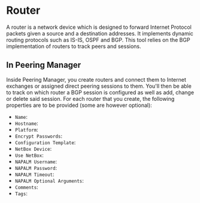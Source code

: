 # Router

A router is a network device which is designed to forward Internet Protocol
packets given a source and a destination addresses. It implements dynamic
routing protocols such as IS-IS, OSPF and BGP. This tool relies on the BGP
implementation of routers to track peers and sessions.

## In Peering Manager

Inside Peering Manager, you create routers and connect them to Internet
exchanges or assigned direct peering sessions to them. You'll then be able to
track on which router a BGP session is configured as well as add, change or
delete said session. For each router that you create, the following properties
are to be provided (some are however optional):

  * `Name`:
  * `Hostname`:
  * `Platform`:
  * `Encrypt Passwords`:
  * `Configuration Template`:
  * `NetBox Device`:
  * `Use NetBox`:
  * `NAPALM Username`:
  * `NAPALM Password`:
  * `NAPALM Timeout`:
  * `NAPALM Optional Arguments`:
  * `Comments`:
  * `Tags`:
